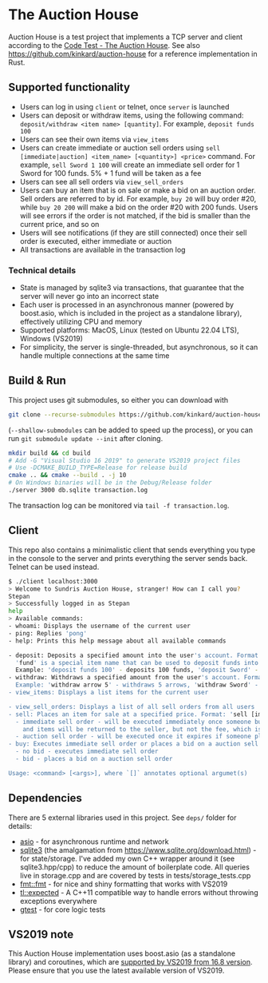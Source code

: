 # The Auction House

Auction House is a test project that implements a TCP server and client according to the [Code Test - The Auction House](docs/Online%20Code%20Test%20-%20Auction%20House.pdf). See also <https://github.com/kinkard/auction-house> for a reference implementation in Rust.

## Supported functionality

- Users can log in using `client` or telnet, once `server` is launched
- Users can deposit or withdraw items, using the following command: `deposit/withdraw <item name> [quantity]`. For example, `deposit funds 100`
- Users can see their own items via `view_items`
- Users can create immediate or auction sell orders using `sell [immediate|auction] <item_name> [<quantity>] <price>` command. For example, `sell Sword 1 100` will create an immediate sell order for 1 Sword for 100 funds. 5% + 1 fund will be taken as a fee
- Users can see all sell orders via `view_sell_orders`
- Users can buy an item that is on sale or make a bid on an auction order. Sell orders are referred to by id. For example, `buy 20` will buy order #20, while `buy 20 200` will make a bid on the order #20 with 200 funds. Users will see errors if the order is not matched, if the bid is smaller than the current price, and so on
- Users will see notifications (if they are still connected) once their sell order is executed, either immediate or auction
- All transactions are available in the transaction log

### Technical details

- State is managed by sqlite3 via transactions, that guarantee that the server will never go into an incorrect state
- Each user is processed in an asynchronous manner (powered by boost.asio, which is included in the project as a standalone library), effectively utilizing CPU and memory
- Supported platforms: MacOS, Linux (tested on Ubuntu 22.04 LTS), Windows (VS2019)
- For simplicity, the server is single-threaded, but asynchronous, so it can handle multiple connections at the same time

## Build & Run

This project uses git submodules, so either you can download with

```sh
git clone --recurse-submodules https://github.com/kinkard/auction-house-cpp.git
```

(`--shallow-submodules` can be added to speed up the process), or you can run `git submodule update --init` after cloning.

```sh
mkdir build && cd build
# Add -G "Visual Studio 16 2019" to generate VS2019 project files
# Use -DCMAKE_BUILD_TYPE=Release for release build
cmake .. && cmake --build . -j 10
# On Windows binaries will be in the Debug/Release folder
./server 3000 db.sqlite transaction.log
```

The transaction log can be monitored via `tail -f transaction.log`.

## Client

This repo also contains a minimalistic client that sends everything you type in the console to the server and prints everything the server sends back. Telnet can be used instead.

```sh
$ ./client localhost:3000
> Welcome to Sundris Auction House, stranger! How can I call you?
Stepan
> Successfully logged in as Stepan
help
> Available commands:
- whoami: Displays the username of the current user
- ping: Replies 'pong'
- help: Prints this help message about all available commands

- deposit: Deposits a specified amount into the user's account. Format: 'deposit <item name> [<quantity>]'.
  'fund' is a special item name that can be used to deposit funds into the user's account
  Example: 'deposit funds 100' - deposits 100 funds, 'deposit Sword' - deposits 1 Sword
- withdraw: Withdraws a specified amount from the user's account. Format: 'withdraw <item name> [<quantity>]'
  Example: 'withdraw arrow 5' - withdraws 5 arrows, 'withdraw Sword' - withdraws 1 Sword
- view_items: Displays a list items for the current user

- view_sell_orders: Displays a list of all sell orders from all users
- sell: Places an item for sale at a specified price. Format: 'sell [immediate|auction] <item_name> [<quantity>] <price>'
  - immediate sell order - will be executed immediately once someone buys it. Otherwise it will expire in 5 minutes
    and items will be returned to the seller, but not the fee, which is `5% of the price + 1` funds
  - auction sell order - will be executed once it expires if someone placed a bid on it
- buy: Executes immediate sell order or places a bid on a auction sell order. Format: 'buy <sell_order_id> [<bid>]'
  - no bid - executes immediate sell order
  - bid - places a bid on a auction sell order

Usage: <command> [<args>], where `[]` annotates optional argumet(s)
```

## Dependencies

There are 5 external libraries used in this project. See `deps/` folder for details:

- [asio](https://github.com/chriskohlhoff/asio) - for asynchronous runtime and network
- [sqlite3](deps/sqlite3/) (the amalgamation from <https://www.sqlite.org/download.html>) - for state/storage. I've added my own C++ wrapper around it (see sqlite3.hpp/cpp) to reduce the amount of boilerplate code. All queries live in storage.cpp and are covered by tests in tests/storage_tests.cpp
- [fmt::fmt](https://github.com/fmtlib/fmt) - for nice and shiny formatting that works with VS2019
- [tl::expected](https://github.com/TartanLlama/expected) - A C++11 compatible way to handle errors without throwing exceptions everywhere
- [gtest](https://github.com/google/googletest) - for core logic tests

## VS2019 note

This Auction House implementation uses boost.asio (as a standalone library) and coroutines, which are [supported by VS2019 from 16.8 version](https://learn.microsoft.com/en-us/cpp/overview/visual-cpp-language-conformance?view=msvc-170). Please ensure that you use the latest available version of VS2019.
